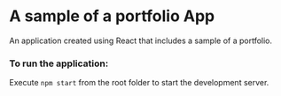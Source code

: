 # A sample of a portfolio App

An application created using React that includes a sample of a portfolio.

### To run the application:
Execute `npm start` from the root folder to start the development server. 